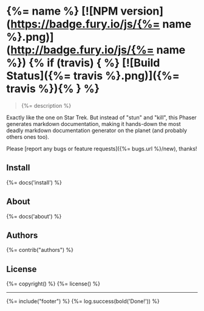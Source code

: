 # {%= name %} [![NPM version](https://badge.fury.io/js/{%= name %}.png)](http://badge.fury.io/js/{%= name %}) {% if (travis) { %} [![Build Status]({%= travis %}.png)]({%= travis %}){% } %}

> {%= description %}

Exactly like the one on Star Trek. But instead of "stun" and "kill", this Phaser generates markdown documentation, making it hands-down the most deadly markdown documentation generator on the planet (and probably others ones too).

Please [report any bugs or feature requests]({%= bugs.url %}/new), thanks!

<!-- toc -->

## Install
{%= docs('install') %}

## About
{%= docs('about') %}

## Authors
{%= contrib("authors") %}

## License
{%= copyright() %}
{%= license() %}

***

{%= include("footer") %}
{%= log.success(bold('Done!')) %}
